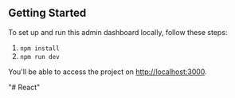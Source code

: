 ## Getting Started

To set up and run this admin dashboard locally, follow these steps:

1. `npm install`
2. `npm run dev`

You'll be able to access the project on [http://localhost:3000](http://localhost:3000).

"# React"

